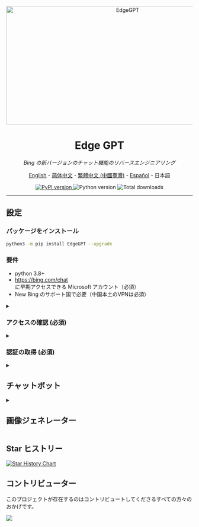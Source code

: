 <div align="center">
  <img src="https://socialify.git.ci/acheong08/EdgeGPT/image?font=Inter&language=1&logo=https%3A%2F%2Fupload.wikimedia.org%2Fwikipedia%2Fcommons%2F9%2F9c%2FBing_Fluent_Logo.svg&owner=1&pattern=Floating%20Cogs&theme=Auto" alt="EdgeGPT" width="640" height="320" />

# Edge GPT

_Bing の新バージョンのチャット機能のリバースエンジニアリング_

<a href="./README.md">English</a> -
<a href="./README_zh-cn.md">简体中文</a> -
<a href="./README_zh-tw.md">繁體中文 (中國臺灣)</a> -
<a href="./README_es.md">Español</a> -
<a>日本語</a>

</div>

<p align="center">
  <a href="https://github.com/acheong08/EdgeGPT">
    <img alt="PyPI version" src="https://img.shields.io/pypi/v/EdgeGPT">
  </a>
  <img alt="Python version" src="https://img.shields.io/badge/python-3.8+-blue.svg">

  <img alt="Total downloads" src="https://static.pepy.tech/badge/edgegpt">

</p>

---

## 設定

### パッケージをインストール

```bash
python3 -m pip install EdgeGPT --upgrade
```

### 要件

- python 3.8+
- <https://bing.com/chat> に早期アクセスできる Microsoft アカウント（必須）
- New Bing のサポート国で必要（中国本土のVPNは必須）

<details>
  <summary>

### アクセスの確認 (必須)

  </summary>

- Microsoft Edge の最新バージョンをインストール
- また、任意のブラウザを使用し、ユーザーエージェントを Edge を使用しているように設定することもできます（例：`Mozilla/5.0 (Windows NT 10.0; Win64; x64) AppleWebKit/537.36 (KHTML, like Gecko) Chrome/111.0.0 Safari/537.36 Edg/111.0.1661.51`）。[Chrome](https://chrome.google.com/webstore/detail/user-agent-switcher-and-m/bhchdcejhohfmigjafbampogmaanbfkg) や [Firefox](https://addons.mozilla.org/en-US/firefox/addon/user-agent-string-switcher/) の"User-Agent Switcher and Manager"のような拡張機能を使えば、簡単に行えます。
- [bing.com/chat](https://bing.com/chat) を開く
- チャット機能が表示されたら、準備完了

</details>

<details>
  <summary>

### 認証の取得 (必須)

  </summary>

- [Chrome](https://chrome.google.com/webstore/detail/cookie-editor/hlkenndednhfkekhgcdicdfddnkalmdm) または [Firefox](https://addons.mozilla.org/en-US/firefox/addon/cookie-editor/) の Cookie エディター拡張機能をインストール
- `bing.com` へ移動
- 拡張機能を開く
- 右下の"エクスポート"から"JSONとしてエクスポート"をクリック（これで Cookie がクリップボードに保存されます）
- クッキーをファイル `cookies.json` に貼り付け

</details>

<details>

<summary>

## チャットボット

</summary>

## 使用方法

### クイックスタート

```
 $ python3 -m EdgeGPT -h

        EdgeGPT - A demo of reverse engineering the Bing GPT chatbot
        Repo: github.com/acheong08/EdgeGPT
        By: Antonio Cheong

        !help for help

        Type !exit to exit
        Enter twice to send message or set --enter-once to send one line message

usage: EdgeGPT.py [-h] [--enter-once] [--no-stream] [--rich] [--proxy PROXY] [--wss-link WSS_LINK] [--style {creative,balanced,precise}]
                  [--cookie-file COOKIE_FILE]

options:
  -h, --help            show this help message and exit
  --enter-once
  --no-stream
  --rich
  --proxy PROXY         Proxy URL (e.g. socks5://127.0.0.1:1080)
  --wss-link WSS_LINK   WSS URL(e.g. wss://sydney.bing.com/sydney/ChatHub)
  --style {creative,balanced,precise}
  --cookie-file COOKIE_FILE
                        needed if environment variable COOKIE_FILE is not set
```

---

## Docker での実行

これは、現在の作業ディレクトリに cookies.json ファイルがあることを前提としています

``` bash

docker run --rm -it -v $(pwd)/cookies.json:/cookies.json:ro -e COOKIE_FILE='/cookies.json' ghcr.io/acheong08/edgegpt
```

次のように追加のフラグを追加できます

``` bash

docker run --rm -it -v $(pwd)/cookies.json:/cookies.json:ro -e COOKIE_FILE='/cookies.json' ghcr.io/acheong08/edgegpt --rich --style creative
```

### 開発者デモ

Cookie を渡す 3 つの方法:

- 環境変数: `export COOKIE_FILE=/path/to/cookies.json` 。
- 引数 `cookie_path` には、次のように `cookies.json` へのパスを指定する:

  ```python
  bot = Chatbot(cookie_path='./cookies.json')
  ```

- 次のように、引数 `cookies` で直接クッキーを渡します:

  ```python
  with open('./cookies.json', 'r') as f:
      cookies = json.load(f)
  bot = Chatbot(cookies=cookies)
  ```

最高のエクスペリエンスを得るには Async を使用してください

より高度な使用例の参照コード:

```python
import asyncio
from EdgeGPT import Chatbot, ConversationStyle

async def main():
    bot = await Chatbot.create()
    print(await bot.ask(prompt="Hello world", conversation_style=ConversationStyle.creative, wss_link="wss://sydney.bing.com/sydney/ChatHub"))
    await bot.close()


if __name__ == "__main__":
    asyncio.run(main())

```

</details>

<details>

<summary>

## 画像ジェネレーター

</summary>

```bash
$ python3 -m ImageGen -h
usage: ImageGen.py [-h] [-U U] [--cookie-file COOKIE_FILE] --prompt PROMPT [--output-dir OUTPUT_DIR] [--quiet] [--asyncio]

optional arguments:
  -h, --help            show this help message and exit
  -U U                  Auth cookie from browser
  --cookie-file COOKIE_FILE
                        File containing auth cookie
  --prompt PROMPT       Prompt to generate images for
  --output-dir OUTPUT_DIR
                        Output directory
  --quiet               Disable pipeline messages
  --asyncio             Run ImageGen using asyncio
```

### 開発者デモ

```python
from ImageGen import ImageGen
import argparse
import json

async def async_image_gen(args) -> None:
    async with ImageGenAsync(args.U, args.quiet) as image_generator:
        images = await image_generator.get_images(args.prompt)
        await image_generator.save_images(images, output_dir=args.output_dir)

if __name__ == "__main__":
    parser = argparse.ArgumentParser()
    parser.add_argument("-U", help="Auth cookie from browser", type=str)
    parser.add_argument("--cookie-file", help="File containing auth cookie", type=str)
    parser.add_argument(
        "--prompt",
        help="Prompt to generate images for",
        type=str,
        required=True,
    )
    parser.add_argument(
        "--output-dir",
        help="Output directory",
        type=str,
        default="./output",
    )
    parser.add_argument(
        "--quiet", help="Disable pipeline messages", action="store_true"
    )
    parser.add_argument(
        "--asyncio", help="Run ImageGen using asyncio", action="store_true"
    )
    args = parser.parse_args()
    # 認証クッキーを読み込む
    with open(args.cookie_file, encoding="utf-8") as file:
        cookie_json = json.load(file)
        for cookie in cookie_json:
            if cookie.get("name") == "_U":
                args.U = cookie.get("value")
                break

    if args.U is None:
        raise Exception("Could not find auth cookie")

    if not args.asyncio:
        # 画像ジェネレーターの作成
        image_generator = ImageGen(args.U, args.quiet)
        image_generator.save_images(
            image_generator.get_images(args.prompt),
            output_dir=args.output_dir,
        )
    else:
        asyncio.run(async_image_gen(args))

```

</details>

## Star ヒストリー

[![Star History Chart](https://api.star-history.com/svg?repos=acheong08/EdgeGPT&type=Date)](https://star-history.com/#acheong08/EdgeGPT&Date)

## コントリビューター

このプロジェクトが存在するのはコントリビュートしてくださるすべての方々のおかげです。

 <a href="https://github.com/acheong08/EdgeGPT/graphs/contributors">
  <img src="https://contrib.rocks/image?repo=acheong08/EdgeGPT" />
 </a>
